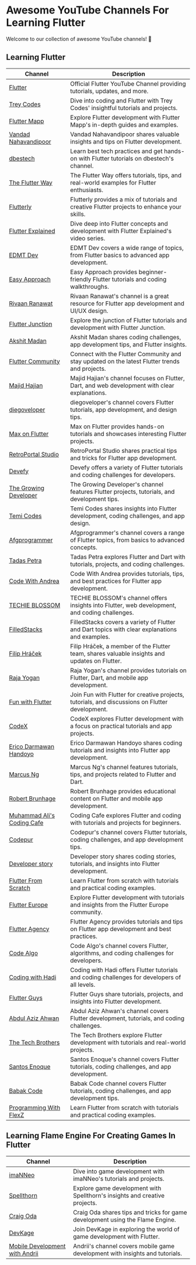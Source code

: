 # Awesome YouTube Channels For Learning Flutter

Welcome to our collection of awesome YouTube channels! 🌟

## Learning Flutter

| Channel                                          | Description                                              |
| ------------------------------------------------ | -------------------------------------------------------- |
| [Flutter](https://www.youtube.com/@flutterdev) | Official Flutter YouTube Channel providing tutorials, updates, and more. |
| [Trey Codes](https://www.youtube.com/@TreyHope) | Dive into coding and Flutter with Trey Codes' insightful tutorials and projects. |
| [Flutter Mapp](https://www.youtube.com/@FlutterMapp) | Explore Flutter development with Flutter Mapp's in-depth guides and examples. |
| [Vandad Nahavandipoor](https://www.youtube.com/@VandadNP) | Vandad Nahavandipoor shares valuable insights and tips on Flutter development. |
| [dbestech](https://www.youtube.com/@dbestech) | Learn best tech practices and get hands-on with Flutter tutorials on dbestech's channel. |
| [The Flutter Way](https://www.youtube.com/@TheFlutterWay) | The Flutter Way offers tutorials, tips, and real-world examples for Flutter enthusiasts. |
| [Flutterly](https://www.youtube.com/@Flutterly) | Flutterly provides a mix of tutorials and creative Flutter projects to enhance your skills. |
| [Flutter Explained](https://www.youtube.com/@FlutterExplained/videos) | Dive deep into Flutter concepts and development with Flutter Explained's video series. |
| [EDMT Dev](https://www.youtube.com/@eddydn71/featured) | EDMT Dev covers a wide range of topics, from Flutter basics to advanced app development. |
| [Easy Approach](https://www.youtube.com/@EasyApproach) | Easy Approach provides beginner-friendly Flutter tutorials and coding walkthroughs. |
| [Rivaan Ranawat](https://www.youtube.com/@RivaanRanawat) | Rivaan Ranawat's channel is a great resource for Flutter app development and UI/UX design. |
| [Flutter Junction](https://www.youtube.com/@flutterjunction) | Explore the junction of Flutter tutorials and development with Flutter Junction. |
| [Akshit Madan](https://www.youtube.com/@AkshitMadan) | Akshit Madan shares coding challenges, app development tips, and Flutter insights. |
| [Flutter Community](https://www.youtube.com/@FlutterCommunity) | Connect with the Flutter Community and stay updated on the latest Flutter trends and projects. |
| [Majid Hajian](https://www.youtube.com/@mhadaily) | Majid Hajian's channel focuses on Flutter, Dart, and web development with clear explanations. |
| [diegoveloper](https://www.youtube.com/@diegoveloper) | diegoveloper's channel covers Flutter tutorials, app development, and design tips. |
| [Max on Flutter](https://www.youtube.com/@MaxonFlutter) | Max on Flutter provides hands-on tutorials and showcases interesting Flutter projects. |
| [RetroPortal Studio](https://www.youtube.com/@RetroPortalStudio/featured) | RetroPortal Studio shares practical tips and tricks for Flutter app development. |
| [Devefy](https://www.youtube.com/@Devefy) | Devefy offers a variety of Flutter tutorials and coding challenges for developers. |
| [The Growing Developer](https://www.youtube.com/@TheGrowingDeveloper/videos) | The Growing Developer's channel features Flutter projects, tutorials, and development tips. |
| [Temi Codes](https://www.youtube.com/@TemiCodes) | Temi Codes shares insights into Flutter development, coding challenges, and app design. |
| [Afgprogrammer](https://www.youtube.com/@Afgprogrammer) | Afgprogrammer's channel covers a range of Flutter topics, from basics to advanced concepts. |
| [Tadas Petra](https://www.youtube.com/@tadaspetra/featured) | Tadas Petra explores Flutter and Dart with tutorials, projects, and coding challenges. |
| [Code With Andrea](https://www.youtube.com/@CodeWithAndrea) | Code With Andrea provides tutorials, tips, and best practices for Flutter app development. |
| [TECHIE BLOSSOM](https://www.youtube.com/@techieblossom) | TECHIE BLOSSOM's channel offers insights into Flutter, web development, and coding challenges. |
| [FilledStacks](https://www.youtube.com/@FilledStacks) | FilledStacks covers a variety of Flutter and Dart topics with clear explanations and examples. |
| [Filip Hráček](https://www.youtube.com/@filiphracek) | Filip Hráček, a member of the Flutter team, shares valuable insights and updates on Flutter. |
| [Raja Yogan](https://www.youtube.com/@rajayogan8884) | Raja Yogan's channel provides tutorials on Flutter, Dart, and mobile app development. |
| [Fun with Flutter](https://www.youtube.com/@FunwithFlutter) | Join Fun with Flutter for creative projects, tutorials, and discussions on Flutter development. |
| [CodeX](https://www.youtube.com/@CodeXdev) | CodeX explores Flutter development with a focus on practical tutorials and app projects. |
| [Erico Darmawan Handoyo](https://www.youtube.com/@ericodarmawan) | Erico Darmawan Handoyo shares coding tutorials and insights into Flutter app development. |
| [Marcus Ng](https://www.youtube.com/@MarcusNg) | Marcus Ng's channel features tutorials, tips, and projects related to Flutter and Dart. |
| [Robert Brunhage](https://www.youtube.com/@RobertBrunhage) | Robert Brunhage provides educational content on Flutter and mobile app development. |
| [Muhammad Ali's Coding Cafe](https://www.youtube.com/@CodingCafe) | Coding Cafe explores Flutter and coding with tutorials and projects for beginners. |
| [Codepur](https://www.youtube.com/@HelloCodepur) | Codepur's channel covers Flutter tutorials, coding challenges, and app development tips. |
| [Developer story](https://www.youtube.com/@developerstory5356) | Developer story shares coding stories, tutorials, and insights into Flutter development. |
| [Flutter From Scratch](https://www.youtube.com/@flutterfromscratch9913) | Learn Flutter from scratch with tutorials and practical coding examples. |
| [Flutter Europe](https://www.youtube.com/@fluttereurope) | Explore Flutter development with tutorials and insights from the Flutter Europe community. |
| [Flutter Agency](https://www.youtube.com/@flutteragency) | Flutter Agency provides tutorials and tips on Flutter app development and best practices. |
|[Code Algo](https://www.youtube.com/@CodeAlgo) | Code Algo's channel covers Flutter, algorithms, and coding challenges for developers.|
| [Coding with Hadi](https://www.youtube.com/@codingwithhadi) | Coding with Hadi offers Flutter tutorials and coding challenges for developers of all levels. |
| [Flutter Guys](https://www.youtube.com/@flutterguys) | Flutter Guys share tutorials, projects, and insights into Flutter development. |
| [Abdul Aziz Ahwan](https://www.youtube.com/@abdulazizahwan) | Abdul Aziz Ahwan's channel covers Flutter development, tutorials, and coding challenges. |
| [The Tech Brothers](https://www.youtube.com/@thetechbrotherss) | The Tech Brothers explore Flutter development with tutorials and real-world projects. |
| [Santos Enoque](https://www.youtube.com/@SantosEnoque) | Santos Enoque's channel covers Flutter tutorials, coding challenges, and app development. |
| [Babak Code](https://www.youtube.com/@babakcode) | Babak Code channel covers Flutter tutorials, coding challenges, and app development tips. |
| [Programming With FlexZ](https://www.youtube.com/@ProgrammingWithFlexZ) | Learn Flutter from scratch with tutorials and practical coding examples. |

## Learning Flame Engine For Creating Games In Flutter

| Channel                                       | Description                                       |
| --------------------------------------------- | ------------------------------------------------- |
| [imaNNeo](https://www.youtube.com/@imaNNeO) | Dive into game development with imaNNeo's tutorials and projects. |
| [Spellthorn](https://www.youtube.com/@Spellthorn) | Explore game development with Spellthorn's insights and creative projects. |
| [Craig Oda](https://www.youtube.com/@CraigOda) | Craig Oda shares tips and tricks for game development using the Flame Engine. |
| [DevKage](https://www.youtube.com/@DevKage) | Join DevKage in exploring the world of game development with Flutter. |
| [Mobile Development with Andrii](https://www.youtube.com/@mobiledevelopmentwithandrii) | Andrii's channel covers mobile game development with insights and tutorials. |
